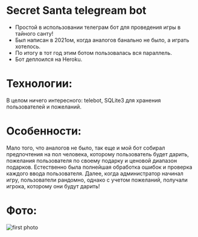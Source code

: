 # Secret Santa telegream bot
* Простой в использовании телеграм бот для проведения игры в тайного санту!
* Был написан в 2021ом, когда аналогов банально не было, а играть хотелось.
* По итогу в тот год этим ботом пользовалась вся параллель.
* Бот деплоился на Heroku.

# Технологии:
В целом ничего интересного: telebot, SQLite3 для хранения пользователей и пожеланий.

# Особенности: 
Мало того, что аналогов не было, так еще и мой бот собирал предпочтения на пол человека, которому пользователь будет дарить, пожелания пользователя по своему подарку и ценовой диапазон подарков. Естественно была полнейшая обработка ошибок и проверка каждого ввода пользователя. Далее, когда администратор начинал игру, пользователи рандомно, однако с учетом пожеланий, получали игрока, которому они будут дарить!

# Фото:
![first photo](https://raw.githubusercontent.com/ttema4/secretsanta/76a0321e889fff7a0da23ed897b80261d3643961/IMG.png)